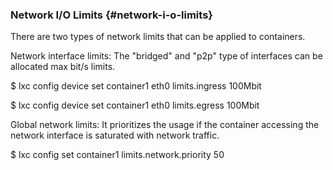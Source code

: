### Network I/O Limits {#network-i-o-limits}

There are two types of network limits that can be applied to containers.

Network interface limits: The &quot;bridged&quot; and &quot;p2p&quot; type of interfaces can be allocated max bit/s limits.

$ lxc config device set container1 eth0 limits.ingress 100Mbit

$ lxc config device set container1 eth0 limits.egress 100Mbit

Global network limits: It prioritizes the usage if the container accessing the network interface is saturated with network traffic.

$ lxc config set container1 limits.network.priority 50